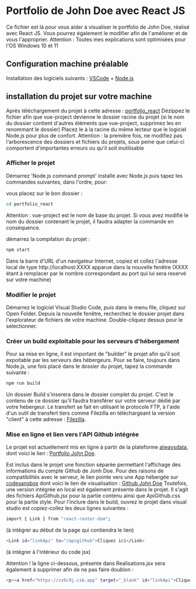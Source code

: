 # Portfolio de John Doe avec React JS

Ce fichier est là pour vous aider à visualiser le portfolio de John Doe, réalisé avec React JS.
Vous pourrez également le modifier afin de l'améliorer et de vous l'approprier.
Attention : Toutes mes explications sont optimisées pour l'OS Windows 10 et 11

## Configuration machine préalable

Installation des logiciels suivants :
[VSCode](https://code.visualstudio.com/) + [Node.js](https://nodejs.org/download)

## installation du projet sur votre machine

Après téléchargement du projet à cette adresse : [portfolio_react](https://github.com/julien-turck/portfolio_react)
Dézippez le fichier afin que vue-project devienne le dossier racine du projet (si le nom du dossier contient d'autres éléments que vue-project, supprimez les en renommant le dossier)
Placez le à la racine du même lecteur que le logiciel Node.js pour plus de confort.
Attention : la première fois, ne modifiez pas l'arborescence des dossiers et fichiers du projets, sous peine que celui-ci comportent d'importantes erreurs ou qu'il soit inutilisable

### Afficher le projet

Démarrez 'Node.js command prompt' installé avec Node.js puis tapez les commandes suivantes, dans l'ordre, pour:

vous placez sur le bon dossier :

```sh
cd portfolio_react
```

Attention : vue-project est le nom de base du projet. Si vous avez modifié le nom du dossier contenant le projet, il faudra adapter la commande en conséquence.

démarrez la compilation du projet :

```sh
npm start
```

Dans la barre d'URL d'un navigateur Internet, copiez et collez l'adresse local de type http://localhost:XXXX apparue dans la nouvelle fenêtre (XXXX étant à remplacer par le nombre correspondant au port qui lui sera reservé sur votre machine)

### Modifier le projet

Démarrez le logiciel Visual Studio Code, puis dans le menu file, cliquez sur Open Folder. Depuis la nouvelle fenêtre, recherchez le dossier projet dans l'explorateur de fichiers de votre machine. Double-cliquez dessus pour le selectionner.

### Créer un build exploitable pour les serveurs d'hébergement

Pour sa mise en ligne, il est important de "builder" le projet afin qu'il soit expoitable par les serveurs des hébergeurs.
Pour se faire, toujours dans Node.js, une fois placé dans le dossier du projet, tapez la commande suivante :

```sh
npm run build
```

Un dossier Build s'inserera dans le dossier complet du projet. C'est le contenu de ce dossier qu'il faudra transférer sur votre serveur dédié par votre hebergeur.
Le transfert se fait en utilisant le protocole FTP, à l'aide d'un outil de transfert tiers comme Filezilla en téléchargeant la version "client" à cette adresse : [Filezilla](https://filezilla-project.org).

### Mise en ligne et lien vers l'API Github intégrée

Le projet est actuellement mis en ligne à partir de la plateforme [alwaysdata](https://alwaysdata.net), dont voici le lien : [Portfolio John Doe](https://julienturck.alwaysdata.net).

Est inclus dans le projet une fonction séparée permettant l'affichage des informations du compte Github de Jonh Doe.
Pour des raisons de compatibilités avec le serveur, le lien pointe vers une App hébergée sur [codesansbox](https://codesandbox.io) dont voici le lien de visualisation : [Github John Doe](https://zz6c9j.csb.app)
Toutefois, une version intégrée en local est également présente dans le projet. Il s'agit des fichiers ApiGithub.jsx pour la partie contenu ainsi que ApiGithub.css pour la partie style. Pour l'inclure dans le build, ouvrez le projet dans visual studio est copiez-collez les deux lignes suivantes :

```sh
import { Link } from "react-router-dom";
```

(à intégrer au début de la page qui contiendra le lien)

```sh
<Link id="linkApi" to="/apigithub">Cliquez ici</Link>
```

(à intégrer à l'intérieur du code jsx)

Attention ! la ligne ci-dessous, présente dans Realisations.jsx sera également à supprimer afin de ne pas faire doublon :

```sh
<p><a href="https://zz6c9j.csb.app" target="_blank" id="linkApi">Cliquez ici</a> pour accéder aux Repositories Github des projets présentés.</p>
```
